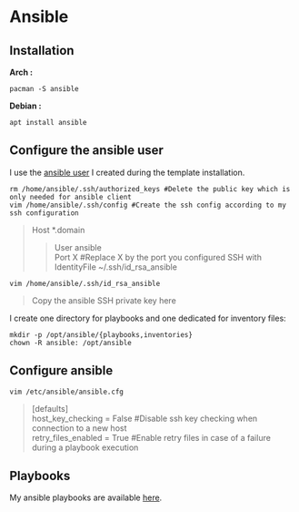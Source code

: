 # Ansible

## Installation

**Arch :**  

```
pacman -S ansible
```

**Debian :**  

```
apt install ansible
```

## Configure the ansible user

I use the [ansible user](https://github.com/Antiz96/Linux-Server/blob/main/VMs/Arch-Linux_Server_Template.md#create-and-configure-the-ansible-user) I created during the template installation.

```
rm /home/ansible/.ssh/authorized_keys #Delete the public key which is only needed for ansible client
vim /home/ansible/.ssh/config #Create the ssh config according to my ssh configuration
```
> Host \*.domain    
> > User ansible    
> > Port X #Replace X by the port you configured SSH with   
> > IdentityFile ~/.ssh/id_rsa_ansible  
  
```
vim /home/ansible/.ssh/id_rsa_ansible
```
> Copy the ansible SSH private key here


I create one directory for playbooks and one dedicated for inventory files:
  
```
mkdir -p /opt/ansible/{playbooks,inventories}
chown -R ansible: /opt/ansible
```

## Configure ansible

```
vim /etc/ansible/ansible.cfg
```
> [defaults]  
> host_key_checking = False #Disable ssh key checking when connection to a new host   
> retry_files_enabled = True #Enable retry files in case of a failure during a playbook execution

## Playbooks

My ansible playbooks are available [here](https://github.com/Antiz96/Linux-Server/tree/main/Ansible-Playbooks).
